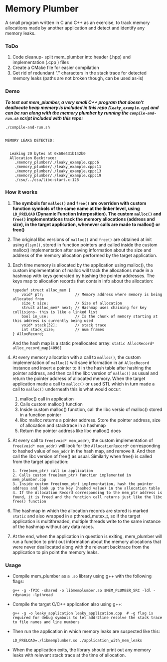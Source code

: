 # Memory Plumber
A small program written in C and C++ as an exercise, to track memory allocations made by another application and detect and identify any memory leaks.

### ToDo
1. Code cleanup- split mem_plumber into header (.hpp) and implementation (.cpp ) files
2. Create a CMake file for easier compilation
3. Get rid of redundant "." characters in the stack trace for detected memory leaks (paths are not broken though, can be used as-is)   


### Demo

**_To test out mem_plumber, a very small C++ program that doesn't deallocate heap memory is included in this repo (`leaky_example.cpp`) and can be run along with the memory plumber by running the `compile-and-run.sh` script included with this repo:_**

```
./compile-and-run.sh


MEMORY LEAKS DETECTED:


  Leaking 20 bytes at 0x60e431b142b0
  Allocation Backtrace:
    ./memory_plumber/./leaky_example.cpp:6
    ./memory_plumber/./leaky_example.cpp:11
    ./memory_plumber/./leaky_example.cpp:13
    ./memory_plumber/./leaky_example.cpp:19
    ./csu/../csu/libc-start.c:128

```




### How it works
1. **The symbols for `malloc()` and `free()` are overriden with custom function symbols of the same name at the linker level, using `LD_PRELOAD` (Dynamic Function Interposition). The custom `malloc()` and `free()` implementations track the memory allocations (address and size), in the target application, whenever calls are made to malloc() or free()**
   
2. The original libc versions of `malloc()` and `free()` are obtained at init using `dlsym()`, stored in function pointers and called inside the custom malloc() implementation after saving information about the size and address of the memory allocation performed by the target application.


3. Each time memory is allocated by the application using malloc(), the custom implementation of malloc will track the allocations made in a hashmap with keys generated by hashing the pointer addresses. The keys map to allocation records that contain info about the allocation:

    ```
    typedef struct alloc_mem {
        void* ptr;              // Memory address where memory is being allocated from
        size_t size;            // Size of allocation 
        struct alloc_mem* next; // Hashmap uses chaining for key collisions- this is like a linked list
        bool in_use;            // Is the chunk of memory starting at this address is currently being used
        void* stack[32];        // stack trace
        int stack_size;         // num frames
    } AllocRecord;
    ```

    And the hash map is a static preallocated array: `static AllocRecord* alloc_record_map[4096]`

4. At every memory allocation with a call to `malloc()`, the custom implementation of `malloc()` will save information in an `AllocRecord` instance and insert a pointer to it in the hash table after hashing the pointer address, and then call the libc version of `malloc()` as usual and return the pointer address of allocated memory. When the target application made a call to `malloc()` or used STL which in turn made a call to `malloc()` underneath this is what would occur:
        
    1. malloc() call in application
    2. Calls custom malloc() function 
    3. Inside custom malloc() function, call the libc versio of malloc() stored in a function pointer
    4. libc malloc returns a pointer address. Store the pointer address, size of allocation and stacktrace in a hashmap
    5. Return the pointer address like libc malloc() does
    

5. At every call to `free(void* mem_addr)`, the custom implementation of `free(void* mem_addr)` will look for the `AllocationRecord*` corresponding to hashed value of `mem_addr` in the hash map, and remove it. And then call the libc version of free() as usual. Similarly when  free() is called from the target application:

   ```
   1. free(mem_ptr) call in application
   2. Calls custom free(mem_ptr) function implemented in mem_plumber.cpp
   3. Inside custom free(mem_ptr) implementation, hash the pointer address and look up the key (hashed value) in the allocation table
   4. If the Allocation Record corresponding to the mem_ptr address is found, it is freed and the function call returns just like the libc free() function
   ```

7. The hashmap in which the allocation records are stored is marked `static` and also wrapped in a pthread_mutex_t, so if the target application is multithreaded, multiple threads write to the same instance of the hashmap without any data races.

8. At the end, when the application in question is exiting, mem_plumber will run a function to print out information about the memory allocations that were never deallocated along with the relevant backtrace from the application to pin point the memory leaks.


### Usage

- Compile mem_plumber as a `.so` library using g++ with the following flags:

    ```
    g++ -g -fPIC -shared -o libmemplumber.so $MEM_PLUMBER_SRC -ldl -rdynamic -lpthread
    ```

- Compile the target C/C++ application also using g++:
    ```
    g++ -g -o leaky_application leaky_application.cpp  # -g flag is required for debug symbols to let addr2line resolve the stack trace to file names and line numbers
    ```


- Then run the application in which memory leaks are suspected like this:

    ```
    LD_PRELOAD=./libmemplumber.so ./application_with_mem_leaks
    ```


- When the application exits, the library should print out any memory leaks with relevant stack trace at the time of allocation. 



